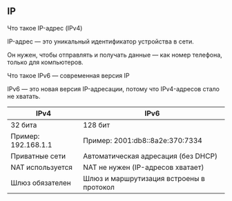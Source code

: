 ## IP 
 Что такое IP-адрес (IPv4)
 
IP-адрес — это уникальный идентификатор устройства в сети.

Он нужен, чтобы отправлять и получать данные — как номер телефона, только для компьютеров.

 Что такое IPv6 — современная версия IP
 
IPv6 — это новая версия IP-адресации, потому что IPv4-адресов стало не хватать.

| IPv4                | IPv6                                     |
| ------------------- | ---------------------------------------- |
| 32 бита             | 128 бит                                  |
| Пример: 192.168.1.1 | Пример: 2001\:db8::8a2e:370:7334         |
| Приватные сети      | Автоматическая адресация (без DHCP)      |
| NAT используется    | NAT не нужен (IP-адресов хватает)        |
| Шлюз обязателен     | Шлюз и маршрутизация встроены в протокол |


